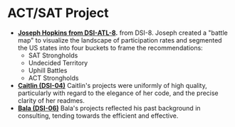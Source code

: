 # ACT/SAT Project

- **[Joseph Hopkins from DSI-ATL-8](./act_sat/dsi_atl_8).**  from DSI-8. Joseph  created a "battle map" to visualize the landscape of participation rates and segmented the US states into four buckets to frame the recommendations:
    - SAT Strongholds
    - Undecided Territory
    - Uphill Battles
    - ACT Strongholds
- **[Caitlin (DSI-04)](./cstreamer_1)** Caitlin's projects were uniformly of high quality, particularly with regard to the elegance of her code, and the precise clarity of her readmes.
- **[Bala (DSI-06)](https://git.generalassemb.ly/DSI-Flex/project_examples/tree/master/act_sat/bdeva-project-1)** Bala's  projects reflected his past background in consulting, tending towards the efficient and effective.
